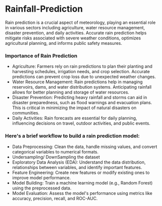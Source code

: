 # Rainfall-Prediction

Rain prediction is a crucial aspect of meteorology, playing an essential role in various sectors including agriculture, water resource management, disaster prevention, and daily activities. Accurate rain prediction helps mitigate risks associated with severe weather conditions, optimizes agricultural planning, and informs public safety measures.

### Importance of Rain Prediction

* Agriculture: Farmers rely on rain predictions to plan their planting and harvesting schedules, irrigation needs, and crop selection. Accurate predictions can prevent crop loss due to unexpected weather changes.
* Water Resource Management: Rain predictions help in managing reservoirs, dams, and water distribution systems. Anticipating rainfall allows for better planning and storage of water resources.
* Disaster Prevention: Predicting heavy rainfall and storms can aid in disaster preparedness, such as flood warnings and evacuation plans. This is critical in minimizing the impact of natural disasters on communities.
* Daily Activities: Rain forecasts are essential for daily planning, influencing decisions on travel, outdoor activities, and public events.

### Here's a brief workflow to build a rain prediction model:

* Data Preprocessing: Clean the data, handle missing values, and convert categorical variables to numerical formats.
* Undersampling/ DownSampling the dataset
* Exploratory Data Analysis (EDA): Understand the data distribution, relationships between variables, and identify important features.
* Feature Engineering: Create new features or modify existing ones to improve model performance.
* Model Building: Train a machine learning model (e.g., Random Forest) using the preprocessed data.
* Model Evaluation: Assess the model's performance using metrics like accuracy, precision, recall, and ROC-AUC.
